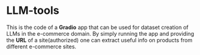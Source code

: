 # LLM-tools
This is the code of a **Gradio** app that can be used for dataset creation of LLMs in the e-commerce domain.
By simply running the app and providing the **URL** of a site(authorized) one can extract useful info on products from different e-commerce sites.
